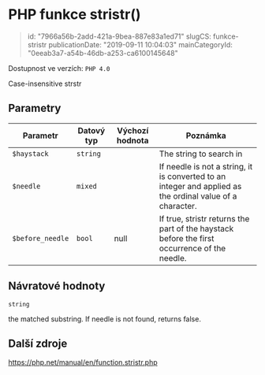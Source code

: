 PHP funkce stristr()
================================

> id: "7966a56b-2add-421a-9bea-887e83a1ed71"
> slugCS: funkce-stristr
> publicationDate: "2019-09-11 10:04:03"
> mainCategoryId: "0eeab3a7-a54b-46db-a253-ca6100145648"

Dostupnost ve verzích: `PHP 4.0`

Case-insensitive <function>strstr</function>


Parametry
--------------

| Parametr | Datový typ | Výchozí hodnota | Poznámka |
|-----|-----|-----|-----|
| `$haystack` | `string` |  | The string to search in |
| `$needle` | `mixed` |  | If needle is not a string, it is converted to an integer and applied as the ordinal value of a character. |
| `$before_needle` | `bool` | null | If true, stristr returns the part of the haystack before the first occurrence of the needle. |


Návratové hodnoty
----------------

`string`

the matched substring. If needle is not
found, returns false.

Další zdroje
------------

https://php.net/manual/en/function.stristr.php
